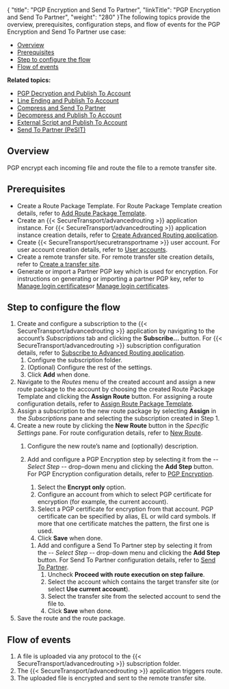{
    "title": "PGP Encryption and Send To Partner",
    "linkTitle": "PGP Encryption and Send To Partner",
    "weight": "280"
}The following topics provide the overview, prerequisites, configuration steps, and flow of events for the PGP Encryption and Send To Partner use case:

-   <a href="#Overview" class="MCXref xref">Overview</a>
-   <a href="#Prerequi" class="MCXref xref">Prerequisites</a>
-   <a href="#Step" class="MCXref xref">Step to configure the flow</a>
-   <a href="#Flow" class="MCXref xref">Flow of events</a>

**Related topics:**

-   <a href="../c_st_pgp_decryption_publish_to_account" class="MCXref xref">PGP Decryption and Publish To Account</a>
-   <a href="../c_st_line_ending_publish_to_account" class="MCXref xref">Line Ending and Publish To Account</a>
-   <a href="../c_st_compress_send_to_partner" class="MCXref xref">Compress and Send To Partner</a>
-   <a href="../c_st_decompress_publish_to_account" class="MCXref xref">Decompress and Publish To Account</a>
-   <a href="../c_st_external_script_send_to_partnet" class="MCXref xref">External Script and Publish To Account</a>
-   <a href="../c_st_send_to_partner_pesit" class="MCXref xref">Send To Partner (PeSIT)</a>

<span id="Overview"></span>

## Overview

PGP encrypt each incoming file and route the file to a remote transfer site.

<span id="Prerequi"></span>

## Prerequisites

-   Create a Route Package Template. For Route Package Template creation details, refer to <a href="../../../c_st_configuration/t_st_manage_route_package_templates#Add" class="MCXref xref">Add Route Package Template</a>.
-   Create an {{< SecureTransport/advancedrouting >}} application instance. For {{< SecureTransport/advancedrouting >}} application instance creation details, refer to <a href="../../../c_st_configuration/t_st_create_advanced_routing_application" class="MCXref xref">Create Advanced Routing application</a>.
-   Create {{< SecureTransport/securetransportname >}} user account. For user account creation details, refer to <a href="../../../../accounts/useraccounts" class="MCXref xref">User accounts</a>.
-   Create a remote transfer site.
    For remote transfer site creation details, refer to <a href="../../../../accounts/transfersites/t_st_transfersites#Create" class="MCXref xref">Create a transfer site</a>.
-   Generate or import a Partner PGP key which is used for encryption. For instructions on generating or importing a partner PGP key, refer to <a href="../../../../accounts/c_st_usercertificates/t_st_usercertificates#Generate" class="MCXref xref">Manage login certificates</a>or <a href="../../../../accounts/c_st_usercertificates/t_st_usercertificates#Import4" class="MCXref xref">Manage login certificates</a>.

<span id="Step"></span>

## Step to configure the flow

1.  Create and configure a subscription to the {{< SecureTransport/advancedrouting >}} application by navigating to the account’s *Subscriptions* tab and clicking the **Subscribe…** button. For {{< SecureTransport/advancedrouting >}} subscription configuration details, refer to <a href="../../../c_st_configuration/t_st_subscribe_advanced_routing_application" class="MCXref xref">Subscribe to Advanced Routing application</a>.
    1.  Configure the subscription folder.
    2.  (Optional) Configure the rest of the settings.
    3.  Click **Add** when done.
2.  Navigate to the *Routes* menu of the created account and assign a new route package to the account by choosing the created Route Package Template and clicking the **Assign Route** button. For assigning a route configuration details, refer to <a href="../../../c_st_configuration/t_st_assign_route_package_template" class="MCXref xref">Assign Route Package Template</a>.
3.  Assign a subscription to the new route package by selecting **Assign** in the *Subscriptions* pane and selecting the subscription created in Step 1.
4.  Create a new route by clicking the **New Route** button in the *Specific Settings* pane. For route configuration details, refer to <a href="../../../c_st_configuration/t_st_manage_routes#New" class="MCXref xref">New Route</a>.
    1.  Configure the new route’s name and (optionally) description.
    2.  Add and configure a PGP Encryption step by selecting it from the *-- Select Step --* drop-down menu and clicking the **Add Step** button. For PGP Encryption configuration details, refer to <a href="../../../c_st_route_step_transformations/t_st_pgp_encryption" class="MCXref xref">PGP Encryption</a>.
        1.  Select the **Encrypt only** option.
        2.  Configure an account from which to select PGP certificate for encryption (for example, the current account).
        3.  Select a PGP certificate for encryption from that account. PGP certificate can be specified by alias, EL or wild card symbols. If more that one certificate matches the pattern, the first one is used.
        4.  Click **Save** when done.

        <!-- -->

        1.  Add and configure a Send To Partner step by selecting it from the *-- Select Step --* drop-down menu and clicking the **Add Step** button. For Send To Partner configuration details, refer to <a href="../../../c_st_route_steps/t_st_send_to_partner" class="MCXref xref">Send To Partner</a>.
            1.  Uncheck **Proceed with route execution on step failure**.
            2.  Select the account which contains the target transfer site (or select **Use current account**).
            3.  Select the transfer site from the selected account to send the file to.
            4.  Click **Save** when done.
5.  Save the route and the route package.

<span id="Flow"></span>

## Flow of events

1.  A file is uploaded via any protocol to the {{< SecureTransport/advancedrouting >}} subscription folder.
2.  The {{< SecureTransport/advancedrouting >}} application triggers route.
3.  The uploaded file is encrypted and sent to the remote transfer site.
